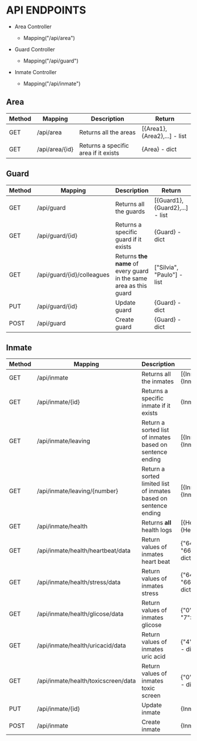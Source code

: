 # API ENDPOINTS

- Area Controller

  - Mapping("/api/area")

- Guard Controller

  - Mapping("/api/guard")

- Inmate Controller

  - Mapping("/api/inmate")

## Area

| Method | Mapping        | Description                          | Return                       |
| ------ | -------------- | ------------------------------------ | ---------------------------- |
| GET    | /api/area      | Returns all the areas                | [{Area1},{Area2},...] - list |
| GET    | /api/area/{id} | Returns a specific area if it exists | {Area} - dict                |

## Guard

| Method | Mapping                    | Description                                                  | Return                         |
| ------ | -------------------------- | ------------------------------------------------------------ | ------------------------------ |
| GET    | /api/guard                 | Returns all the guards                                       | [{Guard1},{Guard2},...] - list |
| GET    | /api/guard/{id}            | Returns a specific guard if it exists                        | {Guard} - dict                 |
| GET    | /api/guard/{id}/colleagues | Returns **the name** of every guard in the same area as this guard | ["Silvia", "Paulo"] - list     |
| PUT    | /api/guard/{id}            | Update guard                                                 | {Guard} - dict                 |
| POST   | /api/guard                 | Create guard                                                 | {Guard} - dict                 |

## Inmate

| Method | Mapping                             | Description                                                  | Return                                      |
| ------ | ----------------------------------- | ------------------------------------------------------------ | ------------------------------------------- |
| GET    | /api/inmate                         | Returns all the inmates                                      | [{Inmate1001},{Inmate1002},...] - list      |
| GET    | /api/inmate/{id}                    | Returns a specific inmate if it exists                       | {Inmate} - dict                             |
| GET    | /api/inmate/leaving                 | Return a sorted list of inmates based on sentence ending     | [{Inmate1001},{Inmate1002},...] - list      |
| GET    | /api/inmate/leaving/{number}        | Return a sorted limited list of inmates based on sentence ending | [{Inmate1001},{Inmate1002},...] - list      |
| GET    | /api/inmate/health                  | Returns **all** health logs                                  | [{HealthLog1},{HealthLog2,...}] - list      |
| GET    | /api/inmate/health/heartbeat/data   | Return values of inmates heart beat                          | {"64":1, "65":4, "66":3, "67":1,...} - dict |
| GET    | /api/inmate/health/stress/data      | Return values of inmates stress                              | {"64":1, "65":2, "66":1, "67":2,...} - dict |
| GET    | /api/inmate/health/glicose/data     | Return values of inmates glicose                             | {"0":1, "2":1, "5":1, "7":2,...} - dict     |
| GET    | /api/inmate/health/uricacid/data    | Return values of inmates uric acid                           | {"4":27,"5":32,"6":35} - dict               |
| GET    | /api/inmate/health/toxicscreen/data | Return values of inmates toxic screen                        | {"0":24,"1":36,"2":34} - dict               |
| PUT    | /api/inmate/{id}                    | Update inmate                                                | {Inmate} - dict                             |
| POST   | /api/inmate                         | Create inmate                                                | {Inmate} - dict                             |

